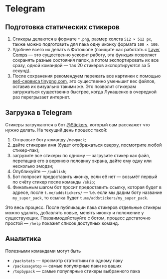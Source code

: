 # Telegram

## Подготовка статических стикеров

1. Стикеры делаются в формате `*.png`, размер холста `512 × 512 px`, также можно подготовить для пака одну иконку формата `100 × 100`.
2. Удобнее всего их делать в Фотошопе (поищите как работать с [Layer Comps](https://helpx.adobe.com/photoshop/using/layer-comps.html) — это существенно ускорит работу, эта функция позволяет сохранять разные состояния папок, а потом экспортировать их все сразу, одной командой — так 20 стикеров экспортируются за 5 секунд).
3. После сохранения рекомендуем пережать все картинки с помощью [веб-сервиса tinypng.com](https://tinypng.com/), это существенно уменьшит вес файлов, оставив их визуально такими же. Это позволит стикерам загружаться существенно быстрее, когда Лукашенко в очередной раз перегрызает интернет.

## Загрузка в Telegram

Стикеры загружаются в бот [@Stickers](https://t.me/Stickers), который сам расскажет что нужно делать. На текущий день процесс такой:

1. Отправьте боту команду `/newpack`;
2. дайте стикерам имя (будет отображаться сверху, посмотрите любой стикер-пак);
3. загрузите все стикеры по одному — загрузите стикер как файл, перетащив его в верхнюю половину экрана, дайте ему одну или несколько эмодзи; 
4. Опубликуйте — `/publish`;
5. Бот попросит предоставить иконку, если её нет — возьмёт первый по счёту стикер после команды `/skip`;
6. Финальным шагом бот просит предоставить ссылку, которая будет в адресе, после `t.me/addstickers/` — т.е. если мы дадим боту название `my_super_pack`, то ссылка будет `t.me/addstickers/my_super_pack`.

Это весь процесс. 
После публикации пака стикеров отдельные стикеры можно удалять, добавлять новые, менять иконку и положение у существующих. Повзаимодействуйте с ботом, процесс достаточно простой — `/help` покажет список доступных команд.

## Аналитика

Полезными командами могут быть 

- `/packstats` — просмотр статистики по одному паку
- `/packusagetop` — самые популярные паки из ваших
- `/topbypack` — самые популярные стикеры выбранного пака
